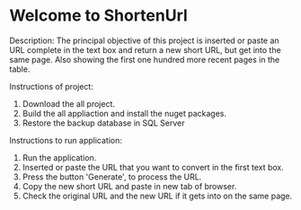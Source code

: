 # Welcome to ShortenUrl

Description: The principal objective of this project is inserted or paste an URL complete in the text box and return a new short URL, but get into the same page. Also showing the first one hundred more recent pages in the table.

Instructions of project:
1. Download the all project.
2. Build the all appliaction and install the nuget packages.
4. Restore the backup database in SQL Server

Instructions to run application:
1. Run the application.
2. Inserted or paste the URL that you want to convert in the first text box.
3. Press the button 'Generate', to process the URL.
4. Copy the new short URL and paste in new tab of browser.
5. Check the original URL and the new URL if it gets into on the same page.
